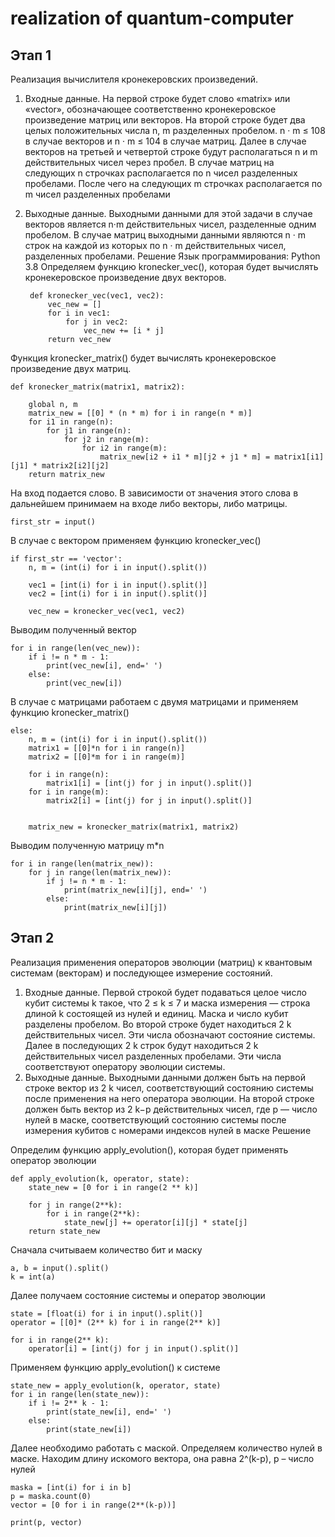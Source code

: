 # realization of quantum-computer

## Этап 1
Реализация вычислителя кронекеровских произведений.

1. Входные данные. 
На первой строке будет слово «matrix» или «vector», обозначающее соответственно кронекеровское произведение матриц или векторов. На второй строке будет два целых положительных числа n, m разделенных пробелом. n · m ≤ 108 в случае векторов и n · m ≤ 104 в случае матриц. Далее в случае векторов на третьей и четвертой строке будут располагаться n и m действительных чисел через пробел. В случае матриц на следующих n строчках располагается по n чисел разделенных пробелами. После чего на следующих m строчках располагается по m чисел разделенных пробелами
2. Выходные данные.
Выходными данными для этой задачи в случае векторов является n·m действительных чисел, разделенные одним пробелом.
В случае матриц выходными данными являются n · m строк на каждой из которых по n · m действительных чисел, разделенных пробелами. 
Решение
Язык программирования: Python 3.8
Определяем функцию kronecker_vec(), которая будет вычислять кронекеровское произведение двух векторов.

        def kronecker_vec(vec1, vec2):
            vec_new = []
            for i in vec1:
                for j in vec2:
                    vec_new += [i * j]
            return vec_new

Функция kronecker_matrix() будет вычислять кронекеровское произведение двух матриц.

    def kronecker_matrix(matrix1, matrix2):

        global n, m
        matrix_new = [[0] * (n * m) for i in range(n * m)]
        for i1 in range(n):
            for j1 in range(n):
                for j2 in range(m):
                    for i2 in range(m):
                        matrix_new[i2 + i1 * m][j2 + j1 * m] = matrix1[i1][j1] * matrix2[i2][j2]
        return matrix_new

На вход подается слово. В зависимости от значения этого слова в дальнейшем принимаем на входе либо векторы, либо матрицы.

    first_str = input()

В случае с вектором применяем функцию kronecker_vec()

    if first_str == 'vector':
        n, m = (int(i) for i in input().split())

        vec1 = [int(i) for i in input().split()]
        vec2 = [int(i) for i in input().split()]

        vec_new = kronecker_vec(vec1, vec2)
Выводим полученный вектор

    for i in range(len(vec_new)):
        if i != n * m - 1:
            print(vec_new[i], end=' ')
        else:
            print(vec_new[i])

В случае с матрицами работаем с двумя матрицами и применяем функцию kronecker_matrix()

    else:
        n, m = (int(i) for i in input().split())
        matrix1 = [[0]*n for i in range(n)]
        matrix2 = [[0]*m for i in range(m)]

        for i in range(n):
            matrix1[i] = [int(j) for j in input().split()]
        for i in range(m):
            matrix2[i] = [int(j) for j in input().split()]


        matrix_new = kronecker_matrix(matrix1, matrix2)
    
Выводим полученную матрицу m*n

    for i in range(len(matrix_new)):
        for j in range(len(matrix_new)):
            if j != n * m - 1:
                print(matrix_new[i][j], end=' ')
            else:
                print(matrix_new[i][j])

## Этап 2
Реализация применения операторов эволюции (матриц) к квантовым системам (векторам) и последующее измерение состояний.

1. Входные данные. Первой строкой будет подаваться целое число кубит системы k такое, что 2 ≤ k ≤ 7 и маска измерения — строка длиной k состоящей из нулей и единиц. Маска и число кубит разделены пробелом. Во второй строке будет находиться 2 k действительных чисел. Эти числа обозначают состояние системы. Далее в последующих 2 k строк будут находиться 2 k действительных чисел разделенных пробелами. Эти числа соответствуют оператору эволюции системы.
2. Выходные данные. Выходными данными должен быть на первой строке вектор из 2 k чисел, соответствующий состоянию системы после применения на него оператора эволюции. На второй строке должен быть вектор из 2 k−p действительных чисел, где p — число нулей в маске, соответствующий состоянию системы после измерения кубитов с номерами индексов нулей в маске
Решение

Определим функцию apply_evolution(), которая будет применять оператор эволюции

    def apply_evolution(k, operator, state):
        state_new = [0 for i in range(2 ** k)]

        for j in range(2**k):
            for i in range(2**k):
                state_new[j] += operator[i][j] * state[j]
        return state_new

Сначала считываем количество бит и маску

    a, b = input().split()
    k = int(a)

Далее получаем состояние системы и оператор эволюции

    state = [float(i) for i in input().split()]
    operator = [[0]* (2** k) for i in range(2** k)]

    for i in range(2** k):
        operator[i] = [int(j) for j in input().split()]

Применяем функцию apply_evolution() к системе

    state_new = apply_evolution(k, operator, state)
    for i in range(len(state_new)):
        if i != 2** k - 1:
            print(state_new[i], end=' ')
        else:
            print(state_new[i])
        
Далее необходимо работать с маской. Определяем количество нулей в маске. Находим длину искомого вектора, она равна 2^(k-p), p – число нулей

    maska = [int(i) for i in b]
    p = maska.count(0)
    vector = [0 for i in range(2**(k-p))]

    print(p, vector)

